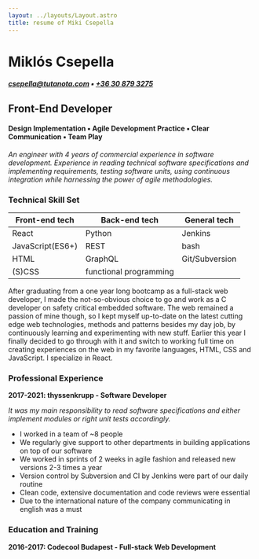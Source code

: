 ```yaml
---
layout: ../layouts/Layout.astro
title: resume of Miki Csepella
---
```


# Miklós Csepella
##### <csepella@tutanota.com> ▪ [+36 30 879 3275](tel:+36308793275)
## Front-End Developer
#### Design Implementation ▪ Agile Development Practice ▪ Clear Communication ▪ Team Play
*An engineer with 4 years of commercial experience in software development. Experience in reading technical software specifications and implementing requirements, testing software units, using continuous integration while harnessing the power of agile methodologies.*
### Technical Skill Set
Front-end tech | Back-end tech | General tech
--- | --- | ---
React | Python | Jenkins
JavaScript(ES6+) | REST | bash
HTML | GraphQL | Git/Subversion
(S)CSS | functional programming

After graduating from a one year long bootcamp as a full-stack web developer, I made the not-so-obvious choice to go and work as a C developer on safety critical embedded software. The web remained a passion of mine though, so I kept myself up-to-date on the latest cutting edge web technologies, methods and patterns besides my day job, by continuously learning and  experimenting with new stuff.  Earlier this year I finally decided to go through with it and switch to working full time on creating experiences on the web in my favorite languages, HTML, CSS and JavaScript. I specialize in React.
### Professional Experience
**2017-2021: thyssenkrupp - Software Developer**

*It was my main responsibility to read software specifications and either implement modules or right unit tests accordingly.*
- I worked in a team of ~8  people
- We regularly give support to other departments in building applications on top of our software
- We worked in sprints of 2 weeks in agile fashion and released new versions 2-3 times a year
- Version control by Subversion and CI by Jenkins were part of our daily routine
- Clean code, extensive documentation and code reviews were essential
- Due to the international nature of the company communicating in english was a must
### Education and Training
**2016-2017: Codecool Budapest - Full-stack Web Development**

